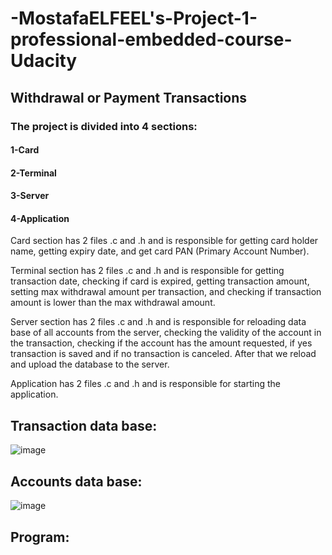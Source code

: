 # -MostafaELFEEL's-Project-1-professional-embedded-course-Udacity


## Withdrawal or Payment Transactions


### The project is divided into 4 sections:

#### 1-Card 
#### 2-Terminal
#### 3-Server 
#### 4-Application


Card section has 2 files .c and .h and is responsible for getting card holder name, getting expiry date, and get card PAN (Primary Account Number).

Terminal section has 2 files .c and .h and is responsible for getting transaction date, checking if card is expired, getting transaction amount, setting max withdrawal amount per transaction, and checking if transaction amount is lower than the max withdrawal amount.

Server section has 2 files .c and .h and is responsible for reloading data base of all accounts from the server, checking the validity of the account in the transaction, checking if the account has the amount requested, if yes transaction is saved and if no transaction is canceled. After that we reload and upload the database to the server.

Application has 2 files .c and .h and is responsible for starting the application.

## Transaction data base:
![image](https://github.com/MostafaELFEEL/-MostafaELFEEL-s-Project-1-professional-embedded-course-Udacity/assets/106331831/a064b968-4a81-48c9-8782-d5aa02b91c06)

## Accounts data base:
![image](https://github.com/MostafaELFEEL/-MostafaELFEEL-s-Project-1-professional-embedded-course-Udacity/assets/106331831/9c210e27-9f28-4dab-909b-ebad5fa90ac0)

## Program:

